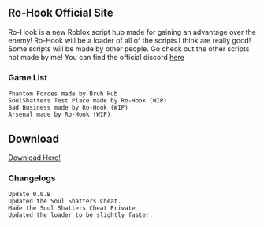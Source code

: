 ## Ro-Hook Official Site

Ro-Hook is a new Roblox script hub made for gaining an advantage over the enemy!
Ro-Hook will be a loader of all of the scripts I think are really good!
Some scripts will be made by other people. Go check out the other scripts not made by me!
You can find the official discord [here](https://discord.gg/qDJHakKYBq)

### Game List

```
Phantom Forces made by Bruh Hub
SoulShatters Test Place made by Ro-Hook (WIP)
Bad Business made by Ro-Hook (WIP)
Arsenal made by Ro-Hook (WIP)
```

## Download

[Download Here!](http://anthargo.com/7eK2)


### Changelogs

```
Update 0.0.B
Updated the Soul Shatters Cheat.
Made the Soul Shatters Cheat Private
Updated the loader to be slightly faster.
```
